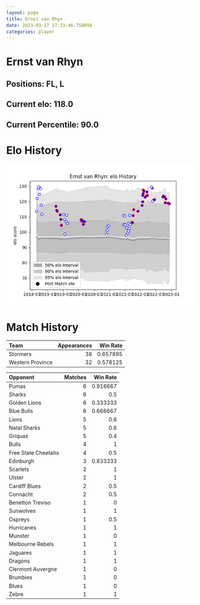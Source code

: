 ```yaml
---  
layout: page  
title: Ernst van Rhyn  
date: 2023-03-17 17:33:46.758098  
categories: player  
---
```

# Ernst van Rhyn

## Positions: FL, L

## Current elo: 118.0

## Current Percentile: 90.0

# Elo History


![elo history](history_ErnstvanRhyn.png)
# Match History


| Team             |   Appearances |   Win Rate |
|:-----------------|--------------:|-----------:|
| Stormers         |            38 |   0.657895 |
| Western Province |            32 |   0.578125 |

| Opponent            |   Matches |   Win Rate |
|:--------------------|----------:|-----------:|
| Pumas               |         6 |   0.916667 |
| Sharks              |         6 |   0.5      |
| Golden Lions        |         6 |   0.333333 |
| Blue Bulls          |         6 |   0.666667 |
| Lions               |         5 |   0.6      |
| Natal Sharks        |         5 |   0.6      |
| Griquas             |         5 |   0.4      |
| Bulls               |         4 |   1        |
| Free State Cheetahs |         4 |   0.5      |
| Edinburgh           |         3 |   0.833333 |
| Scarlets            |         2 |   1        |
| Ulster              |         2 |   1        |
| Cardiff Blues       |         2 |   0.5      |
| Connacht            |         2 |   0.5      |
| Benetton Treviso    |         1 |   0        |
| Sunwolves           |         1 |   1        |
| Ospreys             |         1 |   0.5      |
| Hurricanes          |         1 |   1        |
| Munster             |         1 |   0        |
| Melbourne Rebels    |         1 |   1        |
| Jaguares            |         1 |   1        |
| Dragons             |         1 |   1        |
| Clermont Auvergne   |         1 |   0        |
| Brumbies            |         1 |   0        |
| Blues               |         1 |   0        |
| Zebre               |         1 |   1        |